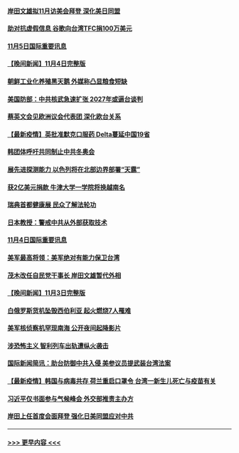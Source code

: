 #### [岸田文雄拟11月访美会拜登 深化美日同盟](../pages/prog202/a103261341.md?t=11052301) 
#### [助对抗虚假信息 谷歌向台湾TFC捐100万美元](../pages/prog202/a103261196.md?t=11052301) 
#### [11月5日国际重要讯息](../pages/prog202/a103261111.md?t=11052301) 
#### [【晚间新闻】11月4日完整版](../pages/prog202/a103260847.md?t=11052301) 
#### [朝鲜工业化养殖黑天鹅 外媒称凸显粮食短缺](../pages/prog202/a103260715.md?t=11052301) 
#### [美国防部：中共核武急速扩张 2027年或逼台谈判](../pages/prog202/a103260704.md?t=11052301) 
#### [蔡英文会见欧洲议会代表团 深化欧台关系](../pages/prog202/a103260676.md?t=11052301) 
#### [【最新疫情】英批准默克口服药 Delta蔓延中国19省](../pages/prog202/a103260483.md?t=11052301) 
#### [韩团体呼吁共同制止中共冬奥会](../pages/prog202/a103260367.md?t=11052301) 
#### [展先进探测能力 以色列将在北部边界部署“天露”](../pages/prog202/a103260321.md?t=11052301) 
#### [获2亿美元捐款 牛津大学一学院将换越南名](../pages/prog202/a103260324.md?t=11052301) 
#### [瑞典首都健康展 民众了解法轮功](../pages/prog202/a103260258.md?t=11052301) 
#### [日本教授：警戒中共从外部获取技术](../pages/prog202/a103260174.md?t=11052301) 
#### [11月4日国际重要讯息](../pages/prog202/a103260149.md?t=11052301) 
#### [美军最高将领：美军绝对有能力保卫台湾](../pages/prog202/a103260078.md?t=11052301) 
#### [茂木改任自民党干事长 岸田文雄暂代外相](../pages/prog202/a103260045.md?t=11052301) 
#### [【晚间新闻】11月3日完整版](../pages/prog202/a103259899.md?t=11052301) 
#### [白俄罗斯货机坠毁西伯利亚 起火燃烧7人罹难](../pages/prog202/a103259922.md?t=11052301) 
#### [美军核侦察机罕现南海 公开夜间起降影片](../pages/prog202/a103258860.md?t=11052301) 
#### [涉恐怖主义 智利列车出轨遭纵火袭击](../pages/prog202/a103259646.md?t=11052301) 
#### [国际新闻简讯：助台防御中共入侵 美参议员提武装台湾法案](../pages/prog202/a103259700.md?t=11052301) 
#### [【最新疫情】韩国与病毒共存 荷兰重启口罩令 台湾一新生儿死亡与疫苗有关](../pages/prog202/a103259495.md?t=11052301) 
#### [习近平仅书面参与气候峰会 外交部推责主办方](../pages/prog202/a103259462.md?t=11052301) 
#### [岸田上任首度会面拜登 强化日美同盟应对中共](../pages/prog202/a103259450.md?t=11052301) 

----
#### [ >>> 更早内容 <<< ](../indexes/prog202-earlier.md)
